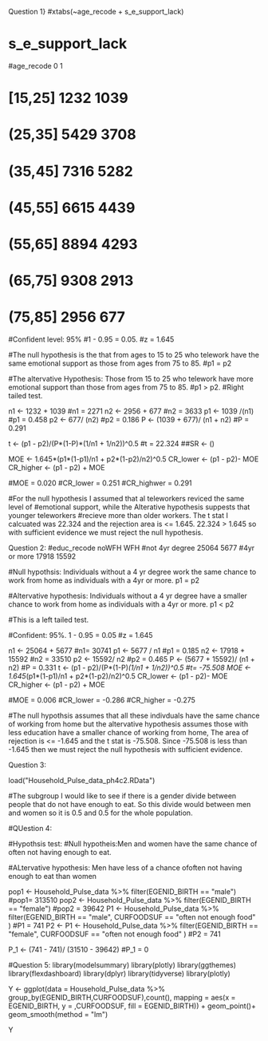 Question 1}
#xtabs(~age_recode + s_e_support_lack)
 #         s_e_support_lack
#age_recode    0    1
#   [15,25] 1232 1039
#   (25,35] 5429 3708
#   (35,45] 7316 5282
#   (45,55] 6615 4439
#   (55,65] 8894 4293
#   (65,75] 9308 2913
#   (75,85] 2956  677


#Confident level: 95% 
#1 - 0.95 = 0.05. 
#z = 1.645

#The null hypothesis is the that from ages to 15 to 25 who telework have the same emotional support as those from ages from 75 to 85. 
#p1 = p2

#The altervative Hypothesis: Those from 15 to 25 who telework have more emotional support than those from ages from 75 to 85. 
#p1 > p2. 
#Right tailed test. 

n1 <- 1232 + 1039
#n1 = 2271
n2 <- 2956 + 677
#n2 = 3633
p1 <- 1039 /(n1)
#p1 = 0.458
p2 <- 677/ (n2)
#p2 = 0.186
P <- (1039 + 677)/ (n1 + n2)
#P = 0.291

t <- (p1 - p2)/(P*(1-P)*(1/n1 + 1/n2))^0.5
#t = 22.324
##SR <- ()

MOE <- 1.645*(p1*(1-p1)/n1 + p2*(1-p2)/n2)^0.5
CR_lower <- (p1 - p2)- MOE
CR_higher <- (p1 - p2) + MOE

#MOE = 0.020
#CR_lower = 0.251
#CR_highwer = 0.291

#For the null hypothesis I assumed that al teleworkers reviced the same level of 
#emotional support, while the Alterative hypothesis suppests that younger teleworkers
#recieve more than older workers. The t stat I calcuated was 22.324 and the rejection area is  <= 1.645. 22.324 > 1.645 so with sufficient evidence we must reject the null hypothesis.


Question 2: 
#educ_recode	  noWFH	WFH
#not 4yr degree	25064	5677
#4yr or more  	17918	15592

#Null hypothsis: Individuals without a 4 yr degree work the same chance to work from home as individuals with a 4yr or more. p1 = p2

#Altervative hypothesis: Individuals without a 4 yr degree have a smaller chance to work from home as individuals with a 4yr or more. p1 < p2

#This is a left tailed test. 

#Confident: 95%. 1 - 0.95 = 0.05
#z = 1.645

n1 <- 25064	+ 5677
#n1= 30741
p1 <-  5677 / n1
#p1 = 0.185
n2 <- 17918 + 15592
#n2 = 33510
p2 <- 15592/ n2
#p2 = 0.465
P <- (5677 + 15592)/ (n1 + n2)
#P = 0.331
t <- (p1 - p2)/(P*(1-P)*(1/n1 + 1/n2))^0.5
#t= -75.508
MOE <- 1.645*(p1*(1-p1)/n1 + p2*(1-p2)/n2)^0.5
CR_lower <- (p1 - p2)- MOE
CR_higher <- (p1 - p2) + MOE

#MOE = 0.006
#CR_lower = -0.286
#CR_higher = -0.275

#The null hypothsis assumes that all these indivduals have the same chance of working from home but the altervative hypothesis assumes those with less education have a smaller chance of working from home, The area of rejection is <= -1.645 and the t stat is -75.508. Since -75.508 is less than -1.645 then we must reject the null hypothesis with sufficient evidence. 


Question 3: 

load("Household_Pulse_data_ph4c2.RData")

#The subgroup I would like to see if there is a gender divide between people that do not have enough to eat. So this divide would between men and women so it is 0.5 and 0.5 for the whole population. 

#QUestion 4: 

#Hypothsis test: 
#Null hypotheis:Men and women have the same chance of often not having enough to eat.  

#ALtervative hypothesis: Men have less of a chance ofoften not having enough to eat than women 

pop1 <- Household_Pulse_data %>% filter(EGENID_BIRTH == "male")
#pop1= 313510
pop2 <- Household_Pulse_data %>% filter(EGENID_BIRTH == "female") 
#pop2 = 39642
P1 <- Household_Pulse_data %>% filter(EGENID_BIRTH == "male", CURFOODSUF == "often not enough food" )
#P1 = 741
P2 <- P1 <- Household_Pulse_data %>% filter(EGENID_BIRTH == "female", CURFOODSUF == "often not enough food" )
#P2 = 741

P_1 <- (741 - 741)/ (31510 - 39642)
#P_1 = 0 






#Question 5:
library(modelsummary)
library(plotly)
library(ggthemes)
library(flexdashboard)
library(dplyr)
library(tidyverse)
library(plotly)

Y <- ggplot(data = Household_Pulse_data %>% group_by(EGENID_BIRTH,CURFOODSUF),count(), mapping = aes(x = EGENID_BIRTH, y = ,CURFOODSUF, fill = EGENID_BIRTH)) + geom_point()+ geom_smooth(method = "lm") 

Y
